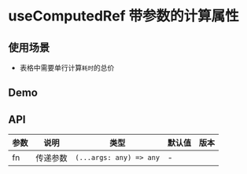 # useComputedRef 带参数的计算属性

## 使用场景

- 表格中需要单行计算`耗时`的总价

## Demo

<preview path="./use-computed-ref-demo.vue" title="基本使用"></preview>

## API

| 参数 | 说明     | 类型                    | 默认值 | 版本 |
| ---- | -------- | ----------------------- | ------ | ---- |
| fn   | 传递参数 | `(...args: any) => any` | \-     |      |
